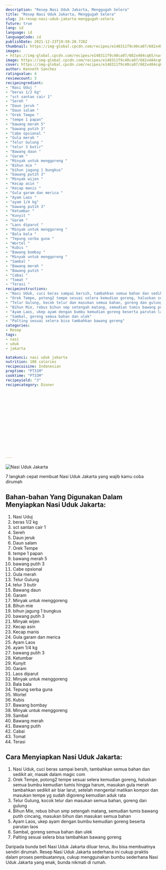 ```yaml
---
description: "Resep Nasi Uduk Jakarta, Menggugah Selera"
title: "Resep Nasi Uduk Jakarta, Menggugah Selera"
slug: 24-resep-nasi-uduk-jakarta-menggugah-selera
future: true
lang: id
language: id
languageCode: id
publishDate: 2021-12-23T19:50:20.728Z 
thumbnail: https://img-global.cpcdn.com/recipes/e148311f9c40ca07/682x484cq65/nasi-uduk-jakarta-foto-resep-utama.webp
images:
- https://img-global.cpcdn.com/recipes/e148311f9c40ca07/682x484cq65/nasi-uduk-jakarta-foto-resep-utama.webp
image: https://img-global.cpcdn.com/recipes/e148311f9c40ca07/682x484cq65/nasi-uduk-jakarta-foto-resep-utama.webp
cover: https://img-global.cpcdn.com/recipes/e148311f9c40ca07/682x484cq65/nasi-uduk-jakarta-foto-resep-utama.webp
author: Kenneth Sanchez
ratingvalue: 4
reviewcount: 3
recipeingredient:
- "Nasi Uduj "
- "beras 1/2 kg"
- "sct santan cair 1"
- "Sereh "
- "Daun jeruk "
- "Daun salam "
- "Orek Tempe "
- "tempe 1 papan"
- "bawang merah 5"
- "bawang putih 3"
- "Cabe opsional "
- "Gula merah "
- "Telur Gulung "
- "telur 3 butir"
- "Bawang daun "
- "Garam "
- "Minyak untuk menggoreng "
- "Bihun mie "
- "bihun jagung 1 bungkus"
- "bawang putih 3"
- "Minyak wijen "
- "Kecap asin "
- "Kecap manis "
- "Gula garam dan merica "
- "Ayam Laos "
- "ayam 1/4 kg"
- "bawang putih 3"
- "Ketumbar "
- "Kunyit "
- "Garam "
- "Laos diparut "
- "Minyak untuk menggoreng "
- "Bala bala "
- "Tepung serba guna "
- "Wortel "
- "Kubis "
- "Bawang bombay "
- "Minyak untuk menggoreng "
- "Sambal "
- "Bawang merah "
- "Bawang putih "
- "Cabai "
- "Tomat "
- "Terasi "
recipeinstructions:
- "Nasi Uduk, cuci beras sampai bersih, tambahkan semua bahan dan sedikit air, masak dalam magic com"
- "Orek Tempe, potong2 tempe sesuai selera kemudian goreng, haluskan semua bumbu kemudian tumis hingga harum, masukan gula merah tambahkan sedikit air biar larut, setelah mengental matikan kompor dan masukan tempe yg sudah digoreng kemudian aduk rata"
- "Telur Gulung, kocok telur dan masukan semua bahan, goreng dan gulung"
- "Bihun Mie, rebus bihun smp setengah matang, semudian tumis bawang putih cincang, masukan bihun dan masukan semua bahan"
- "Ayam Laos, ukep ayam dengan bumbu kemudian goreng beserta parutan laos"
- "Sambal, goreng semua bahan dan ulek"
- "Palting sesuai selera bisa tambahkan bawang goreng"
categories:
- Resep
tags:
- nasi
- uduk
- jakarta

katakunci: nasi uduk jakarta 
nutrition: 108 calories
recipecuisine: Indonesian
preptime: "PT31M"
cooktime: "PT33M"
recipeyield: "3"
recipecategory: Dinner


     
    
    
    
    
    
    
    
    
    
    
      
    
---
```



![Nasi Uduk Jakarta](https://img-global.cpcdn.com/recipes/e148311f9c40ca07/682x484cq65/nasi-uduk-jakarta-foto-resep-utama.webp)

7 langkah cepat membuat  Nasi Uduk Jakarta yang wajib kamu coba dirumah

<!--inarticleads1-->

## Bahan-bahan Yang Digunakan Dalam Menyiapkan Nasi Uduk Jakarta:

1. Nasi Uduj 
1. beras 1/2 kg
1. sct santan cair 1
1. Sereh 
1. Daun jeruk 
1. Daun salam 
1. Orek Tempe 
1. tempe 1 papan
1. bawang merah 5
1. bawang putih 3
1. Cabe opsional 
1. Gula merah 
1. Telur Gulung 
1. telur 3 butir
1. Bawang daun 
1. Garam 
1. Minyak untuk menggoreng 
1. Bihun mie 
1. bihun jagung 1 bungkus
1. bawang putih 3
1. Minyak wijen 
1. Kecap asin 
1. Kecap manis 
1. Gula garam dan merica 
1. Ayam Laos 
1. ayam 1/4 kg
1. bawang putih 3
1. Ketumbar 
1. Kunyit 
1. Garam 
1. Laos diparut 
1. Minyak untuk menggoreng 
1. Bala bala 
1. Tepung serba guna 
1. Wortel 
1. Kubis 
1. Bawang bombay 
1. Minyak untuk menggoreng 
1. Sambal 
1. Bawang merah 
1. Bawang putih 
1. Cabai 
1. Tomat 
1. Terasi 



<!--inarticleads2-->

## Cara Menyiapkan Nasi Uduk Jakarta:

1. Nasi Uduk, cuci beras sampai bersih, tambahkan semua bahan dan sedikit air, masak dalam magic com
1. Orek Tempe, potong2 tempe sesuai selera kemudian goreng, haluskan semua bumbu kemudian tumis hingga harum, masukan gula merah tambahkan sedikit air biar larut, setelah mengental matikan kompor dan masukan tempe yg sudah digoreng kemudian aduk rata
1. Telur Gulung, kocok telur dan masukan semua bahan, goreng dan gulung
1. Bihun Mie, rebus bihun smp setengah matang, semudian tumis bawang putih cincang, masukan bihun dan masukan semua bahan
1. Ayam Laos, ukep ayam dengan bumbu kemudian goreng beserta parutan laos
1. Sambal, goreng semua bahan dan ulek
1. Palting sesuai selera bisa tambahkan bawang goreng




Daripada bunda beli  Nasi Uduk Jakarta  diluar terus, ibu  bisa membuatnya sendiri dirumah. Resep  Nasi Uduk Jakarta  sederhana ini cukup praktis dalam proses pembuatannya, cukup menggunakan bumbu sederhana  Nasi Uduk Jakarta  yang enak, bunda nikmati di rumah.
